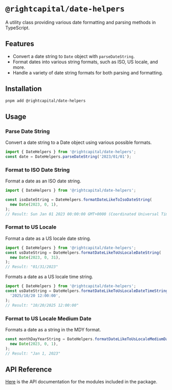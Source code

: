 # `@rightcapital/date-helpers`

A utility class providing various date formatting and parsing methods in TypeScript.

## Features

- Convert a date string to `Date` object with `parseDateString`.
- Format dates into various string formats, such as ISO, US locale, and more.
- Handle a variety of date string formats for both parsing and formatting.

## Installation

```bash
pnpm add @rightcapital/date-helpers
```

## Usage

### Parse Date String

Convert a date string to a Date object using various possible formats.

```typescript
import { DateHelpers } from '@rightcapital/date-helpers';
const date = DateHelpers.parseDateString('2023/01/01');
```

### Format to ISO Date String

Format a date as an ISO date string.

```typescript
import { DateHelpers } from '@rightcapital/date-helpers';

const isoDateString = DateHelpers.formatDateLikeToIsoDateString(
  new Date(2023, 0, 1),
);
// Result: Sun Jan 01 2023 00:00:00 GMT+0000 (Coordinated Universal Time)
```

### Format to US Locale

Format a date as a US locale date string.

```typescript
import { DateHelpers } from '@rightcapital/date-helpers';
const usDateString = DateHelpers.formatDateLikeToUsLocaleDateString(
  new Date(2023, 0, 31),
);
// Result: "01/31/2023"
```

Formats a date as a US locale time string.

```typescript
import { DateHelpers } from '@rightcapital/date-helpers';
const usDateString = DateHelpers.formatDateLikeToUsLocaleDateTimeString(
  '2025/10/20 12:00:00',
);
// Result: "10/20/2025 12:00:00"
```

### Format to US Locale Medium Date

Formats a date as a string in the MDY format.

```typescript
const monthDayYearString = DateHelpers.formatDateLikeToUsLocaleMediumDateString(
  new Date(2023, 0, 1),
);
// Result: "Jan 1, 2023"
```

## API Reference

[Here](/packages/date-helpers/docs/modules.md) is the API documentation for the modules included in the package.
